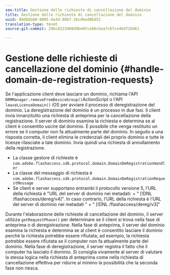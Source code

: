 ```yaml
---
seo-title: Gestione delle richieste di cancellazione del dominio
title: Gestione delle richieste di cancellazione del dominio
uuid: 80dbbb60-9005-4a3d-86bf-26cdbed86452
translation-type: tm+mt
source-git-commit: 29bc8323460d9be0fce66cbea7c6fce46df20d61

---
```



# Gestione delle richieste di cancellazione del dominio {#handle-domain-de-registration-requests}

Se l&#39;applicazione client deve lasciare un dominio, richiama l&#39;API `DRMManager.removeFromDeviceGroup()`ActionScript o l&#39;API `leaveLicenseDomain()` iOS per avviare il processo di deregistrazione del dominio. La deregistrazione del dominio è un processo in due fasi. Il client invia innanzitutto una richiesta di anteprima per la cancellazione della registrazione. Il server di dominio esamina la richiesta e determina se al client è consentito uscire dal dominio. È possibile che venga restituito un errore se il computer non fa attualmente parte del dominio. In seguito a una risposta corretta, il client elimina le credenziali del proprio dominio e tutte le licenze rilasciate a tale dominio. Invia quindi una richiesta di annullamento della registrazione.

* La classe gestore di richieste è `com.adobe.flashaccess.sdk.protocol.domain.DomainDeRegistrationHandler`
* La classe del messaggio di richiesta è `com.adobe.flashaccess.sdk.protocol.domain.DomainDeRegistrationRequestMessage`
* Se client e server supportano entrambi il protocollo versione 5, l’URL della richiesta è &quot;URL del server di dominio nei metadati: + &quot; [!DNL /flashaccess/dereg/v4]&quot;. In caso contrario, l’URL della richiesta è l’URL del server di dominio nei metadati &quot; + &quot; [!DNL /flashaccess/dereg/v3]&quot;

Durante l&#39;elaborazione delle richieste di cancellazione del dominio, il server utilizza `getRequestPhase()` per determinare se il client si trova nella fase di anteprima o di deregistrazione. Nella fase di anteprima, il server del dominio esamina la richiesta e determina se al client è consentito lasciare il dominio perché la richiesta potrebbe essere rifiutata; ad esempio, la richiesta potrebbe essere rifiutata se il computer non fa attualmente parte del dominio. Nella fase di deregistrazione, il server registra il fatto che il computer ha lasciato il dominio. Si consiglia vivamente al server di valutare la stessa logica nella richiesta di anteprima come nella richiesta di cancellazione effettiva per ridurre al minimo la possibilità che la seconda fase non riesca.
